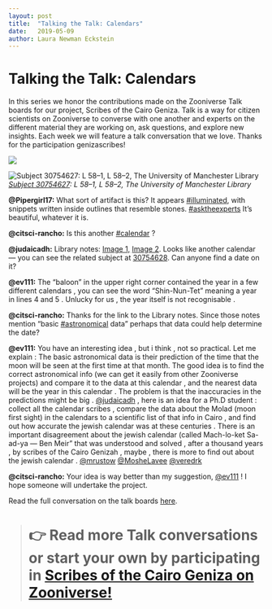 ```yaml
---
layout: post
title:  "Talking the Talk: Calendars"
date:   2019-05-09
author: Laura Newman Eckstein
---
```

# Talking the Talk: Calendars

In this series we honor the contributions made on the Zooniverse Talk boards for our project, Scribes of the Cairo Geniza. Talk is a way for citizen scientists on Zooniverse to converse with one another and experts on the different material they are working on, ask questions, and explore new insights. Each week we will feature a talk conversation that we love. Thanks for the participation genizascribes!

![](https://cdn-images-1.medium.com/max/4000/0*cc035ZBgToiJ7spW.jpeg)

![[Subject 30754627](https://www.zooniverse.org/projects/judaicadh/scribes-of-the-cairo-geniza/talk/subjects/30754627): L 58–1, L 58–2, The University of Manchester Library](https://cdn-images-1.medium.com/max/4000/0*YXVzJy02s4rbUUnE.jpeg)*[Subject 30754627](https://www.zooniverse.org/projects/judaicadh/scribes-of-the-cairo-geniza/talk/subjects/30754627): L 58–1, L 58–2, The University of Manchester Library*

**@Pipergirl17:** What sort of artifact is this? It appears [#illuminated](https://www.zooniverse.org/projects/judaicadh/scribes-of-the-cairo-geniza/talk/tags/illuminated), with snippets written inside outlines that resemble stones. [#asktheexperts](https://www.zooniverse.org/projects/judaicadh/scribes-of-the-cairo-geniza/talk/tags/asktheexperts) It’s beautiful, whatever it is.

**@citsci-rancho:** Is this another [#calendar](https://www.zooniverse.org/projects/judaicadh/scribes-of-the-cairo-geniza/talk/tags/calendar) ?

**@judaicadh:** Library notes: [Image 1,](https://luna.manchester.ac.uk/luna/servlet/detail/ManchesterDev~95~2~119382~124360?qvq=q:L%2058%201&mi=18&trs=398) [Image 2](https://luna.manchester.ac.uk/luna/servlet/detail/ManchesterDev~95~2~119387~124361). Looks like another calendar — you can see the related subject at [30754628](https://www.zooniverse.org/projects/judaicadh/scribes-of-the-cairo-geniza/talk/subjects/30754628). Can anyone find a date on it?

**@ev111:** The “baloon” in the upper right corner contained the year in a few different calendars , you can see the word “Shin-Nun-Tet” meaning a year in lines 4 and 5 . Unlucky for us , the year itself is not recognisable .

**@citsci-rancho:** Thanks for the link to the Library notes. Since those notes mention “basic [#astronomical](https://www.zooniverse.org/projects/judaicadh/scribes-of-the-cairo-geniza/talk/tags/astronomical) data” perhaps that data could help determine the date?

**@ev111:** You have an interesting idea , but i think , not so practical. Let me explain : The basic astronomical data is their prediction of the time that the moon will be seen at the first time at that month. The good idea is to find the correct astronomical info (we can get it easily from other Zooniverse projects) and compare it to the data at this calendar , and the nearest data will be the year in this calendar . The problem is that the inaccuracies in the predictions might be big . [@judaicadh](https://www.zooniverse.org/users/judaicadh) , here is an idea for a Ph.D student : collect all the calendar scribes , compare the data about the Molad (moon first sight) in the calendars to a scientific list of that info in Cairo , and find out how accurate the jewish calendar was at these centuries .
There is an important disagreement about the jewish calendar (called Mach-lo-ket Sa-ad-ya — Ben Meir” that was understood and solved , after a thousand years , by scribes of the Cairo Genizah ,
maybe , there is more to find out about the jewish calendar .
[@mrustow](https://www.zooniverse.org/users/mrustow) [@MosheLavee](https://www.zooniverse.org/users/MosheLavee) [@veredrk](https://www.zooniverse.org/users/veredrk)

**@citsci-rancho:** Your idea is way better than my suggestion, [@ev111](https://www.zooniverse.org/users/ev111) ! I hope someone will undertake the project.

Read the full conversation on the talk boards [here](https://www.zooniverse.org/projects/judaicadh/scribes-of-the-cairo-geniza/talk/subjects/30754627).
> # 👉 Read more Talk conversations or start your own by participating in [Scribes of the Cairo Geniza on Zooniverse!](http://scribesofthecairogeniza.org)
